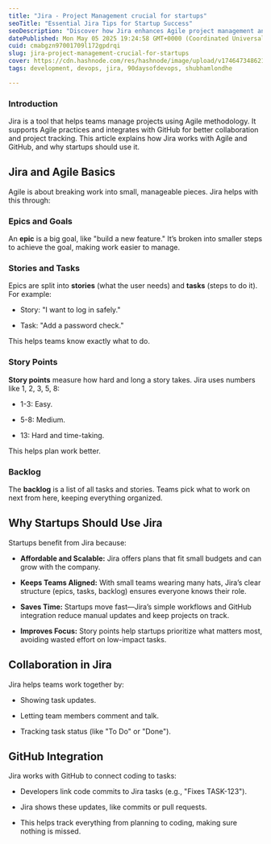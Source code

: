```yaml
---
title: "Jira - Project Management crucial for startups"
seoTitle: "Essential Jira Tips for Startup Success"
seoDescription: "Discover how Jira enhances Agile project management and collaboration for startups with GitHub integration, promoting efficiency and scalability"
datePublished: Mon May 05 2025 19:24:58 GMT+0000 (Coordinated Universal Time)
cuid: cmabgzn97001709l172gpdrqi
slug: jira-project-management-crucial-for-startups
cover: https://cdn.hashnode.com/res/hashnode/image/upload/v1746473486213/e451c5f1-0e11-4f99-b8da-c70c36d2809d.png
tags: development, devops, jira, 90daysofdevops, shubhamlondhe

---
```


### Introduction

Jira is a tool that helps teams manage projects using Agile methodology. It supports Agile practices and integrates with GitHub for better collaboration and project tracking. This article explains how Jira works with Agile and GitHub, and why startups should use it.

## Jira and Agile Basics

Agile is about breaking work into small, manageable pieces. Jira helps with this through:

### Epics and Goals

An **epic** is a big goal, like "build a new feature." It’s broken into smaller steps to achieve the goal, making work easier to manage.

### Stories and Tasks

Epics are split into **stories** (what the user needs) and **tasks** (steps to do it). For example:

* Story: "I want to log in safely."
    
* Task: "Add a password check."
    

This helps teams know exactly what to do.

### Story Points

**Story points** measure how hard and long a story takes. Jira uses numbers like 1, 2, 3, 5, 8:

* 1-3: Easy.
    
* 5-8: Medium.
    
* 13: Hard and time-taking.
    

This helps plan work better.

### Backlog

The **backlog** is a list of all tasks and stories. Teams pick what to work on next from here, keeping everything organized.

## Why Startups Should Use Jira

Startups benefit from Jira because:

* **Affordable and Scalable:** Jira offers plans that fit small budgets and can grow with the company.
    
* **Keeps Teams Aligned:** With small teams wearing many hats, Jira’s clear structure (epics, tasks, backlog) ensures everyone knows their role.
    
* **Saves Time:** Startups move fast—Jira’s simple workflows and GitHub integration reduce manual updates and keep projects on track.
    
* **Improves Focus:** Story points help startups prioritize what matters most, avoiding wasted effort on low-impact tasks.
    

## Collaboration in Jira

Jira helps teams work together by:

* Showing task updates.
    
* Letting team members comment and talk.
    
* Tracking task status (like "To Do" or "Done").
    

## GitHub Integration

Jira works with GitHub to connect coding to tasks:

* Developers link code commits to Jira tasks (e.g., "Fixes TASK-123").
    
* Jira shows these updates, like commits or pull requests.
    
* This helps track everything from planning to coding, making sure nothing is missed.